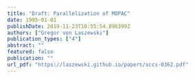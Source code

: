 ```yaml
---
title: "Draft: Parallelization of MOPAC"
date: 1995-01-01
publishDate: 2019-11-23T10:55:54.896399Z
authors: ["Gregor von Laszewski"]
publication_types: ["4"]
abstract: ""
featured: false
publication: ""
url_pdf: "https://laszewski.github.io/papers/sccs-0362.pdf"
---
```


